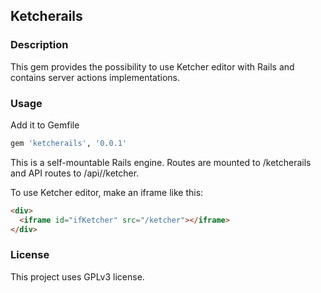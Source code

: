 ## Ketcherails

### Description

This gem provides the possibility to use Ketcher editor with Rails and contains
server actions implementations.

### Usage

Add it to Gemfile
```ruby
gem 'ketcherails', '0.0.1'
```
This is a self-mountable Rails engine. Routes are mounted to /ketcherails
and API routes to /api/<version>/ketcher.

To use Ketcher editor, make an iframe like this:
```html
<div>
  <iframe id="ifKetcher" src="/ketcher"></iframe>
</div>
```

### License

This project uses GPLv3 license.
